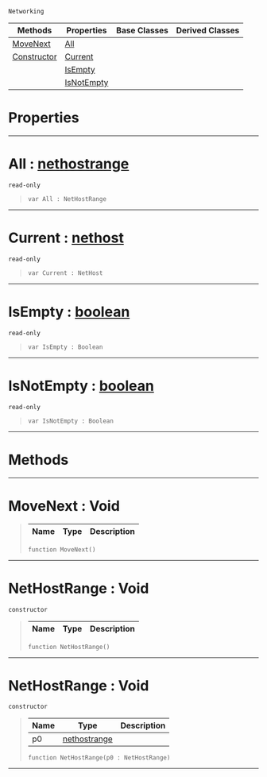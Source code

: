  `Networking`

|Methods|Properties|Base Classes|Derived Classes|
|---|---|---|---|
|[ MoveNext](https://github.com/PlasmaEngine/PlasmaDocs/blob/master/code_reference/class_reference/nethostrange.markdown#movenext-void)|[ All](https://github.com/PlasmaEngine/PlasmaDocs/blob/master/code_reference/class_reference/nethostrange.markdown#all-plasma-engine-document)| | |
|[ Constructor](https://github.com/PlasmaEngine/PlasmaDocs/blob/master/code_reference/class_reference/nethostrange.markdown#nethostrange-void)|[ Current](https://github.com/PlasmaEngine/PlasmaDocs/blob/master/code_reference/class_reference/nethostrange.markdown#current-plasma-engine-docu)| | |
| |[ IsEmpty](https://github.com/PlasmaEngine/PlasmaDocs/blob/master/code_reference/class_reference/nethostrange.markdown#isempty-plasma-engine-docu)| | |
| |[ IsNotEmpty](https://github.com/PlasmaEngine/PlasmaDocs/blob/master/code_reference/class_reference/nethostrange.markdown#isnotempty-plasma-engine-d)| | |


 #  Properties


---  
 #  All : [nethostrange](https://github.com/PlasmaEngine/PlasmaDocs/blob/master/code_reference/class_reference/nethostrange.markdown)

 `read-only`

> 
> ``` lang=cpp, name=Lightning
> var All : NetHostRange


---  
 #  Current : [nethost](https://github.com/PlasmaEngine/PlasmaDocs/blob/master/code_reference/class_reference/nethost.markdown)

 `read-only`

> 
> ``` lang=cpp, name=Lightning
> var Current : NetHost


---  
 #  IsEmpty : [boolean](https://github.com/PlasmaEngine/PlasmaDocs/blob/master/code_reference/lightning_base_types/boolean.markdown)

 `read-only`

> 
> ``` lang=cpp, name=Lightning
> var IsEmpty : Boolean


---  
 #  IsNotEmpty : [boolean](https://github.com/PlasmaEngine/PlasmaDocs/blob/master/code_reference/lightning_base_types/boolean.markdown)

 `read-only`

> 
> ``` lang=cpp, name=Lightning
> var IsNotEmpty : Boolean


---  
 #  Methods


---  
 #  MoveNext : Void

> 
> |Name|Type|Description|
> |---|---|---|
> ``` lang=cpp, name=Lightning
> function MoveNext()
> ``` 


---  
 #  NetHostRange : Void

 `constructor`

> 
> |Name|Type|Description|
> |---|---|---|
> ``` lang=cpp, name=Lightning
> function NetHostRange()
> ``` 


---  
 #  NetHostRange : Void

 `constructor`

> 
> |Name|Type|Description|
> |---|---|---|
> |p0|[nethostrange](https://github.com/PlasmaEngine/PlasmaDocs/blob/master/code_reference/class_reference/nethostrange.markdown)| |
> ``` lang=cpp, name=Lightning
> function NetHostRange(p0 : NetHostRange)
> ``` 


---  
 

 